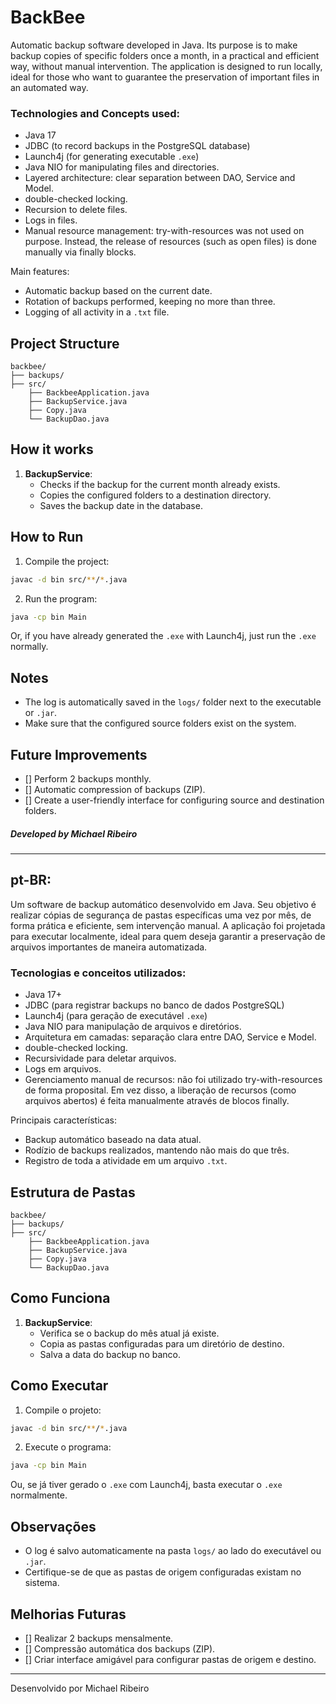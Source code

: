 # BackBee
Automatic backup software developed in Java. Its purpose is to make backup copies of specific folders once a month, in a practical and efficient way, without manual intervention.
The application is designed to run locally, ideal for those who want to guarantee the preservation of important files in an automated way.

### Technologies and Concepts used:
- Java 17
- JDBC (to record backups in the PostgreSQL database)
- Launch4j (for generating executable `.exe`)
- Java NIO for manipulating files and directories.
- Layered architecture: clear separation between DAO, Service and Model.
- double-checked locking.
- Recursion to delete files.
- Logs in files.
- Manual resource management: try-with-resources was not used on purpose.
Instead, the release of resources (such as open files) is done manually via finally blocks.

Main features:
- Automatic backup based on the current date.
- Rotation of backups performed, keeping no more than three.
- Logging of all activity in a `.txt` file.

## Project Structure
```
backbee/
├── backups/
├── src/
    ├── BackbeeApplication.java
    ├── BackupService.java
    ├── Copy.java
    └── BackupDao.java
```

## How it works
1. **BackupService**:
   - Checks if the backup for the current month already exists.
   - Copies the configured folders to a destination directory.
   - Saves the backup date in the database.

## How to Run
1. Compile the project:
```bash
javac -d bin src/**/*.java
```

2. Run the program:
```bash
java -cp bin Main
```

Or, if you have already generated the `.exe` with Launch4j, just run the `.exe` normally.

## Notes
- The log is automatically saved in the `logs/` folder next to the executable or `.jar`.
- Make sure that the configured source folders exist on the system.

## Future Improvements
- [] Perform 2 backups monthly.
- [] Automatic compression of backups (ZIP).
- [] Create a user-friendly interface for configuring source and destination folders.

##### Developed by Michael Ribeiro

---
## pt-BR:
Um software de backup automático desenvolvido em Java. Seu objetivo é realizar cópias de segurança de pastas específicas uma vez por mês, de forma prática e eficiente, sem intervenção manual.
A aplicação foi projetada para executar localmente, ideal para quem deseja garantir a preservação de arquivos importantes de maneira automatizada.

### Tecnologias e conceitos utilizados:
- Java 17+
- JDBC (para registrar backups no banco de dados PostgreSQL)
- Launch4j (para geração de executável `.exe`)
- Java NIO para manipulação de arquivos e diretórios.
- Arquitetura em camadas: separação clara entre DAO, Service e Model.
- double-checked locking.
- Recursividade para deletar arquivos.
- Logs em arquivos.
- Gerenciamento manual de recursos: não foi utilizado try-with-resources de forma proposital.
Em vez disso, a liberação de recursos (como arquivos abertos) é feita manualmente através de blocos finally.

Principais características:
- Backup automático baseado na data atual.
- Rodízio de backups realizados, mantendo não mais do que três.
- Registro de toda a atividade em um arquivo `.txt`.

## Estrutura de Pastas
```
backbee/
├── backups/
├── src/
    ├── BackbeeApplication.java
    ├── BackupService.java
    ├── Copy.java
    └── BackupDao.java
```

## Como Funciona
1. **BackupService**:
   - Verifica se o backup do mês atual já existe.
   - Copia as pastas configuradas para um diretório de destino.
   - Salva a data do backup no banco.

## Como Executar
1. Compile o projeto:
```bash
javac -d bin src/**/*.java
```

2. Execute o programa:
```bash
java -cp bin Main
```

Ou, se já tiver gerado o `.exe` com Launch4j, basta executar o `.exe` normalmente.

## Observações
- O log é salvo automaticamente na pasta `logs/` ao lado do executável ou `.jar`.
- Certifique-se de que as pastas de origem configuradas existam no sistema.

## Melhorias Futuras
- [] Realizar 2 backups mensalmente.
- [] Compressão automática dos backups (ZIP).
- [] Criar interface amigável para configurar pastas de origem e destino.
---
Desenvolvido por Michael Ribeiro
